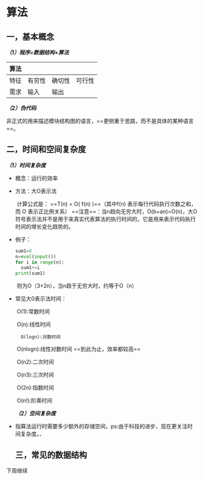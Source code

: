 # 算法

## 一，基本概念

***（1）程序=数据结构+算法***

| 算法 |        |        |        |
| ---- | ------ | ------ | ------ |
| 特征 | 有穷性 | 确切性 | 可行性 |
| 需求 | 输入   | 输出   |        |

***（2）伪代码***

非正式的用来描述模块结构图的语言，==更侧重于思路，而不是具体的某种语言==。

## 二，时间和空间复杂度

***（1）时间复杂度***

- 概念：运行的效率

- 方法：大O表示法

  ​			计算公式是： ==T(n) = O( f(n) )==（其中f(n) 表示每行代码执行次数之和，而 O 表示正比例关系）
  ​			==注意==：当n趋向无穷大时，O(b+an)=O(n)，大O符号表示法并不是用于来真实代表算法的执行时间的，它是用来表示代码执行时间的增长变化趋势的。

- 例子：

  ```python
  sum1=0
  n=eval(input())
  for i in range(n):
  	sum1+=i
  print(sum1)
  ```

  ​			则为O（3+2n），当n趋于无穷大时，约等于O（n）

- 常见大0表示法时间：

  ​		O(1):常数时间

  ​		O(n):线性时间 

   		O(logn):对数时间

  ​		O(nlogn):线性对数时间 	==到此为止，效率都较高==

  ​		O(n2):二次时间

  ​		O(n3):三次时间

  ​		O(2n):指数时间

  ​		O(n!):阶乘时间

  ***（2）空间复杂度***

- 指算法运行时需要多少额外的存储空间，ps:由于科技的进步，现在更关注时间复杂度。、

  ## 三，常见的数据结构

下周继续